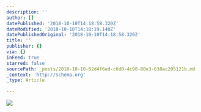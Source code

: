 ```yaml
---
description: ''
author: []
datePublished: '2018-10-10T14:18:58.320Z'
dateModified: '2018-10-10T14:18:19.140Z'
datePublishedOriginal: '2018-10-10T14:18:58.320Z'
title: ''
publisher: {}
via: {}
inFeed: true
starred: false
sourcePath: _posts/2018-10-10-82d4f6ed-c6d0-4c98-80e3-638ac205121b.md
_context: 'http://schema.org'
_type: Article

---
```

![](https://the-grid-user-content.s3-us-west-2.amazonaws.com/fabcd5b6-8fe0-49d0-9ed2-c3b97038f6c9.jpg)
